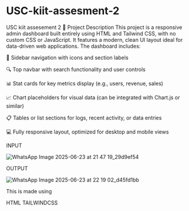 # USC-kiit-assesment-2
USC kiit assesement 2
📝 Project Description
This project is a responsive admin dashboard built entirely using HTML and Tailwind CSS, with no custom CSS or JavaScript. It features a modern, clean UI layout ideal for data-driven web applications. The dashboard includes:

📌 Sidebar navigation with icons and section labels

🔍 Top navbar with search functionality and user controls

📊 Stat cards for key metrics display (e.g., users, revenue, sales)

📈 Chart placeholders for visual data (can be integrated with Chart.js or similar)

📋 Tables or list sections for logs, recent activity, or data entries

💻 Fully responsive layout, optimized for desktop and mobile views

INPUT

![WhatsApp Image 2025-06-23 at 21 47 19_29d9ef54](https://github.com/user-attachments/assets/0d2de8a3-03a5-4495-b1f8-bebfcf768f3f)

OUTPUT

![WhatsApp Image 2025-06-23 at 22 19 02_d45fd1bb](https://github.com/user-attachments/assets/2572972d-acd9-4974-8108-4a89c5e368f4)

This is made using

HTML
TAILWINDCSS
